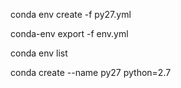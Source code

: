 
conda env create -f py27.yml

conda-env export -f env.yml

conda env list

conda create --name py27 python=2.7
